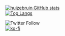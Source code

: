 [![huizebruin GitHub stats](https://github-readme-stats.vercel.app/api?username=huizebruin&show_icons=true&count_private=true&layout=compact)](https://github.com/huizebruin) <br>
[![Top Langs](https://github-readme-stats.vercel.app/api/top-langs/?username=huizebruin&layout=compact)](https://github.com/huizebruin/github-readme-stats)


![Twitter Follow](https://img.shields.io/twitter/follow/huizebruin?style=social)<br>
[![ko-fi](https://ko-fi.com/img/githubbutton_sm.svg)](https://ko-fi.com/W7W4QU9ZX)
